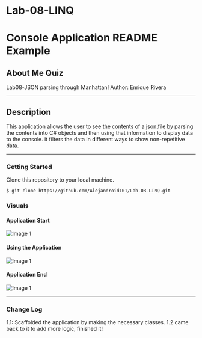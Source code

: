# Lab-08-LINQ

# Console Application README Example

## About Me Quiz

Lab08-JSON parsing through Manhattan!
Author: Enrique Rivera

----

## Description
This application allows the user to see the contents of a json.file by parsing the contents into C# objects
and then using that information to display data to the console. it filters the data in different ways to show non-repetitive data.

---

### Getting Started
Clone this repository to your local machine.

```
$ git clone https://github.com/Alejandroid101/Lab-08-LINQ.git
```


### Visuals

#### Application Start
![Image 1](https://via.placeholder.com/750x500)
#### Using the Application
![Image 1](https://via.placeholder.com/750x500)
#### Application End
![Image 1](https://via.placeholder.com/750x500)

---

### Change Log
1.1: Scaffolded the application by making the necessary classes.
1.2 came back to it to add more logic, finished it!

